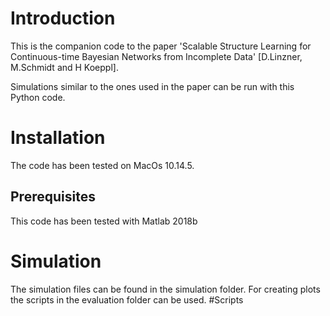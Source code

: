 # Introduction
This is the companion code to the paper 'Scalable Structure Learning for Continuous-time Bayesian Networks from Incomplete Data' [D.Linzner, M.Schmidt and H Koeppl].

Simulations similar to the ones used in the paper can be run with this Python code.

# Installation
The code has been tested on MacOs 10.14.5.
## Prerequisites
This code has been tested with Matlab 2018b


# Simulation
The simulation files can be found in the simulation folder. For creating plots the scripts in the evaluation folder can be used.
#Scripts